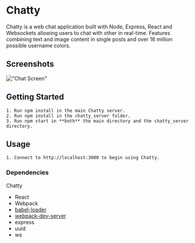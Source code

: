 # Chatty

Chatty is a web chat application built with Node, Express, React and Websockets allowing users to chat with other in real-time. Features combining text and image content in single posts and over 16 million possible username colors.

## Screenshots
!["Chat Screen"](#)

## Getting Started
```
1. Run npm install in the main Chatty server.
2. Run npm install in the chatty_server folder.
3. Run npm start in **both** the main directory and the chatty_server directory.
```

## Usage
```
1. Connect to http://localhost:3000 to begin using Chatty.
```

### Dependencies

Chatty
* React
* Webpack
* [babel-loader](https://github.com/babel/babel-loader)
* [webpack-dev-server](https://github.com/webpack/webpack-dev-server)
* express
* uuid
* ws